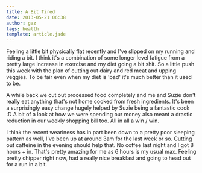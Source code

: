 ```yaml
---
title: A Bit Tired
date: 2013-05-21 06:38
author: gaz
tags: health 
template: article.jade
---
```


Feeling a little bit physically flat recently and I've slipped on my running and riding a bit. I think it's a combination of some longer level fatigue from a pretty large increase in exercise and my diet going a bit shit. So a little push this week with the plan of cutting out dairy and red meat and upping veggies. To be fair even when my diet is 'bad' it's much better than it used to be.

A while back we cut out processed food completely and me and Suzie don't really eat anything that's not home cooked from fresh ingredients. It's been a surprisingly easy change hugely helped by Suzie being a fantastic cook :D A bit of a look at how we were spending our money also meant a drastic reduction in our weekly shopping bill too. All in all a win / win.

I think the recent weariness has in part been down to a pretty poor sleeping pattern as well, I've been up at around 3am for the last week or so. Cutting out caffeine in the evening should help that. No coffee last night and I got 8 hours + in. That's pretty amazing for me as 6 hours is my usual max. Feeling pretty chipper right now, had a really nice breakfast and going to head out for a run in a bit.

